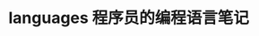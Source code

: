 # languages 程序员的编程语言笔记       
     
                
              
                  
       
           
 
 
 
